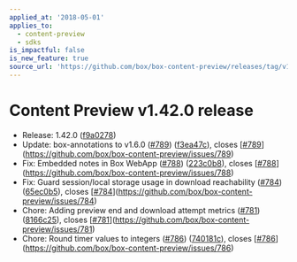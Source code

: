 ```yaml
---
applied_at: '2018-05-01'
applies_to:
  - content-preview
  - sdks
is_impactful: false
is_new_feature: true
source_url: 'https://github.com/box/box-content-preview/releases/tag/v1.42.0'
---
```


# Content Preview v1.42.0 release


* Release: 1.42.0 ([f9a0278](https://github.com/box/box-content-preview/commit[f9a0278](https://github.com/box/box-content-preview/commit/f9a0278)))
* Update: box-annotations to v1.6.0 ([#789](https://github.com/box/box-content-preview/pull/789)) ([f3ea47c](https://github.com/box/box-content-preview/commit[f3ea47c](https://github.com/box/box-content-preview/commit/f3ea47c))), closes [[#789](https://github.com/box/box-content-preview/pull/789)](https://github.com/box/box-content-preview/issues/789)
* Fix: Embedded notes in Box WebApp ([#788](https://github.com/box/box-content-preview/pull/788)) ([223c0b8](https://github.com/box/box-content-preview/commit[223c0b8](https://github.com/box/box-content-preview/commit/223c0b8))), closes [[#788](https://github.com/box/box-content-preview/pull/788)](https://github.com/box/box-content-preview/issues/788)
* Fix: Guard session/local storage usage in download reachability ([#784](https://github.com/box/box-content-preview/pull/784)) ([65ec0b5](https://github.com/box/box-content-preview/commit[65ec0b5](https://github.com/box/box-content-preview/commit/65ec0b5))), closes [[#784](https://github.com/box/box-content-preview/pull/784)](https://github.com/box/box-content-preview/issues/784)
* Chore: Adding preview end and download attempt metrics ([#781](https://github.com/box/box-content-preview/pull/781)) ([8166c25](https://github.com/box/box-content-preview/commit[8166c25](https://github.com/box/box-content-preview/commit/8166c25))), closes [[#781](https://github.com/box/box-content-preview/pull/781)](https://github.com/box/box-content-preview/issues/781)
* Chore: Round timer values to integers ([#786](https://github.com/box/box-content-preview/pull/786)) ([740181c](https://github.com/box/box-content-preview/commit[740181c](https://github.com/box/box-content-preview/commit/740181c))), closes [[#786](https://github.com/box/box-content-preview/pull/786)](https://github.com/box/box-content-preview/issues/786)




